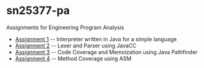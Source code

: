 # sn25377-pa
Assignments for Engineering Program Analysis
- [Assignment 1](https://github.com/sidharthNair/sn25377-pa/tree/main/assignment1/) -- Interpreter written in Java for a simple language
- [Assignment 2](https://github.com/sidharthNair/sn25377-pa/tree/main/assignment2/) -- Lexer and Parser using JavaCC
- [Assignment 3](https://github.com/sidharthNair/sn25377-pa/tree/main/assignment3/) -- Code Coverage and Memoization using Java Pathfinder
- [Assignment 4](https://github.com/sidharthNair/sn25377-pa/tree/main/assignment4/) -- Method Coverage using ASM